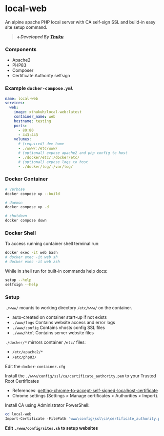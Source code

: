 # local-web

An alpine apache PHP local server with CA self-sign SSL and build-in easy site setup command.

> _**♠️ Developed By [Thuku](https://github.com/xthukuh)**_

### Components
- Apache2
- PHP83
- Composer
- Certificate Authority selfsign

### Example `docker-compose.yml`

```yml
name: local-web
services:
  web:
    image: xthukuh/local-web:latest
    container_name: web
    hostname: testing
    ports:
      - 80:80
      - 443:443
    volumes:
      # (required) dev home
      - ./www/:/etc/www/
      # (optional) expose apache2 and php config to host
      - ./docker/etc/:/docker/etc/
      # (optional) expose logs to host
      - ./docker/log/:/var/log/
```

### Docker Container

```sh
# verbose
docker compose up --build

# daemon
docker compose up -d

# shutdown
docker compose down
```

### Docker Shell

To access running container shell terminal run:

```sh
docker exec -it web bash
# docker exec -it web sh
# docker exec -it web zsh
```

While in shell run for built-in commands help docs:

```sh
setup --help
selfsign --help
```

### Setup

`./www/` mounts to working directory `/etc/www/` on the container.
- auto-created on container start-up if not exists
- `./www/logs` Contains website access and error logs
- `./www/config` Contains vhosts config SSL files
- `./www/html` Contains server website files

`./docker/*` mirrors container `/etc/` files:
- `/etc/apache2/*`
- `/etc/php83/`

Edit the `docker-container.cfg`

Install the `./www/config/ssl/ca/certificate_authority.pem` to your Trusted Root Certificates
- References: [getting-chrome-to-accept-self-signed-localhost-certificate](https://stackoverflow.com/questions/7580508/getting-chrome-to-accept-self-signed-localhost-certificate)
- Chrome settings (Settings > Manage certificates > Authorities > Import).

Install CA using Administrator PowerShell:
```PowerShell
cd local-web
Import-Certificate -FilePath "www\config\ssl\ca\certificate_authority.pem" -CertStoreLocation "Cert:\LocalMachine\Root"
```

**Edit `./www/config/sites.sh` to setup websites**
